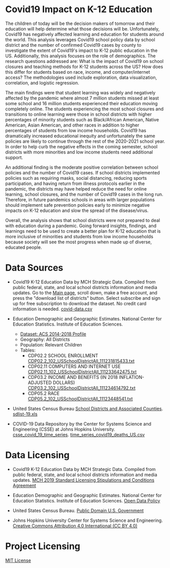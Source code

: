 # Covid19 Impact on K-12 Education
The children of today will be the decision makers of tomorrow and their education will help determine what those decisions will be. Unfortunately, Covid19 has negatively affected learning and education for students around the world. This analysis leverages Covid19 school policy data by school district and the number of confirmed Covid19 cases by county to investigate the extent of Covid19's impact to K-12 public education in the US. Additionally, this analysis focuses on the role of demographics. The research questions addressed are: What is the impact of Covid19 on school closures and teaching methods for K-12 students across the US? How does this differ for students based on race, income, and computer/internet access? The methodologies used include exploration, data visualization, correlation, and logistic regression. 

The main findings were that student learning was widely and negatively affected by the pandemic where almost 7 million students missed at least some school and 16 million students experienced their education moving completely online. The students experiencing the most school closures and transitions to online learning were those in school districts with higher percentages of minority students such as Black/African American, Native American, Asian American, and other races in addition to higher percentages of students from low income households. Covid19 has dramatically increased educational inequity and unfortunately the same policies are likely to continue through the rest of the 2020-2021 school year. In order to help curb the negative effects in the coming semester, school districts with more minorities and low income students need additional support.

An additional finding is the moderate positive correlation between school policies and the number of Covid19 cases. If school districts implemented policies such as requiring masks, social distancing, reducing sports participation, and having return from illness protocols earlier in the pandemic, the districts may have helped reduce the need for online learning, school closures, and the number of Covid19 cases in the long run. Therefore, in future pandemics schools in areas with larger populations should implement safe prevention policies early to minimize negative impacts on K-12 education and slow the spread of the disease/virus.

Overall, the analysis shows that school districts were not prepared to deal with education during a pandemic. Going forward insights, findings, and learnings need to be used to create a better plan for K-12 education that is more inclusive of minorities and students from low income households because society will see the most progress when made up of diverse, educated people.

# Data Sources
- Covid19 K-12 Education Data by MCH Strategic Data. Compiled from public federal, state, and local school districts information and media updates. Go to the [Main page](https://www.mchdata.com/covid19/schoolclosings), scroll down, make a free account, and press the "download list of districts" button. Select subscribe and sign up for free subscription to download the dataset. No credit card information is needed. [covid-data.csv](https://github.com/NalaniKai/data-512-final/tree/main/Data/Covid19_K-12_Education)

- Education Demographic and Geographic Estimates. National Center for Education Statistics. Institute of Education Sciences.   
    - [Dataset: ACS 2014-2018 Profile](https://nces.ed.gov/programs/edge/TableViewer/acsProfile/2018)
    - Geography: All Districts 
    - Population: Relevant Children
    - Tables:        
        - CDP02.2 SCHOOL ENROLLMENT [CDP02.2_102_USSchoolDistrictAll_111231815433.txt](https://github.com/NalaniKai/data-512-final/blob/main/Data/Demographics/CDP02.2_102_USSchoolDistrictAll_111231815433.txt)
        - CDP02.11 COMPUTERS AND INTERNET USE [CDP02.11_102_USSchoolDistrictAll_111233642475.txt](https://github.com/NalaniKai/data-512-final/blob/main/Data/Demographics/CDP02.11_102_USSchoolDistrictAll_111233642475.txt)
        - CDP03.2 INCOME AND BENEFITS (IN 2018 INFLATION-ADJUSTED DOLLARS) [CDP03.2_102_USSchoolDistrictAll_111234614792.txt](https://github.com/NalaniKai/data-512-final/blob/main/Data/Demographics/CDP03.2_102_USSchoolDistrictAll_111234614792.txt)
        - CDP05.2 RACE [CDP05.2_102_USSchoolDistrictAll_11123448541.txt](https://github.com/NalaniKai/data-512-final/blob/main/Data/Demographics/CDP05.2_102_USSchoolDistrictAll_11123448541.txt)


- United States Census Bureau [School Districts and Associated Counties](https://www.census.gov/programs-surveys/saipe/guidance-geographies/districts-counties.html). [sdlist-19.xls](https://github.com/NalaniKai/data-512-final/tree/main/Data/County_SchoolDistrict_Intermediary)

- COVID-19 Data Repository by the Center for Systems Science and Engineering (CSSE) at Johns Hopkins University. [csse_covid_19_time_series](https://github.com/CSSEGISandData/COVID-19/blob/master/csse_covid_19_data/csse_covid_19_time_series/). [time_series_covid19_deaths_US.csv](https://github.com/NalaniKai/data-512-final/tree/main/Data/Covid19_CasesByCounty)

  
# Data Licensing
- Covid19 K-12 Education Data by MCH Strategic Data. Compiled from public federal, state, and local school districts information and media updates. [MCH 2019 Standard Licensing Stipulations and Conditions Agreement](https://www.mchdata.com/about/terms-conditions)
  
- Education Demographic and Geographic Estimates. National Center for Education Statistics. Institute of Education Sciences. [Open Data Policy](https://digital.gov/open-data-policy-m-13-13/)    

- United States Census Bureau. [Public Domain U.S. Government](https://www.usa.gov/government-works)

- Johns Hopkins University Center for Systems Science and Engineering. [Creative Commons Attribution 4.0 International (CC BY 4.0)](https://creativecommons.org/licenses/by/4.0/deed.ast)

# Project Licensing
[MIT License](https://github.com/NalaniKai/data-512-final/blob/main/LICENSE)
